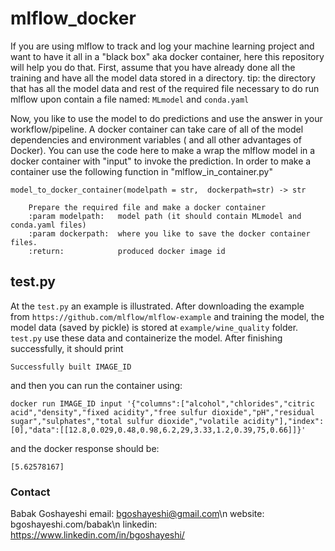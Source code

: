 # mlflow_docker

If you are using mlflow to track and log your machine learning project and want to have it all in a "black box" aka docker container, here this repository will help you do that. 
First, assume that you have already done all the training and have all the model data stored in a directory. 
tip: the directory that has all the model data and rest of the required file necessary to do run mlflow upon contain a file named:
```MLmodel``` and  ```conda.yaml``` 

Now, you like to use the model to do predictions and use the answer in your workflow/pipeline. A docker container can take care of all of the model dependencies and environment variables ( and all other advantages of Docker). 
You can use the code here to make a wrap the mlflow model in a docker container with "input" to invoke the prediction. 
In order to make a container use the following function in "mlflow_in_container.py"

```
model_to_docker_container(modelpath = str,  dockerpath=str) -> str

    Prepare the required file and make a docker container
    :param modelpath:   model path (it should contain MLmodel and conda.yaml files)
    :param dockerpath:  where you like to save the docker container files. 
    :return:            produced docker image id

```

## test.py

At the ```test.py``` an example is illustrated. After downloading the example from ```https://github.com/mlflow/mlflow-example``` 
 and training the model, the model data (saved by pickle) is stored at ```example/wine_quality``` folder. ```test.py``` use these data and containerize the model. After finishing  successfully, it should print 
```
Successfully built IMAGE_ID 
```
and then you can run the container using: 
```
docker run IMAGE_ID input '{"columns":["alcohol","chlorides","citric acid","density","fixed acidity","free sulfur dioxide","pH","residual sugar","sulphates","total sulfur dioxide","volatile acidity"],"index":[0],"data":[[12.8,0.029,0.48,0.98,6.2,29,3.33,1.2,0.39,75,0.66]]}'

```
and the docker response should be: 

```
[5.62578167]
```

### Contact

Babak Goshayeshi
email:      bgoshayeshi@gmail.com\n
website:    bgoshayeshi.com/babak\n
linkedin:   https://www.linkedin.com/in/bgoshayeshi/
